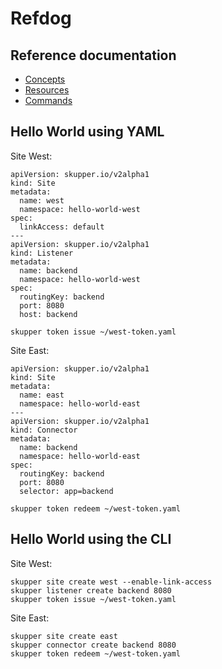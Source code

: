 # Refdog

## Reference documentation

- [Concepts](concepts/index.html)
- [Resources](resources/index.html)
- [Commands](commands/index.html)

## Hello World using YAML

Site West:

~~~
apiVersion: skupper.io/v2alpha1
kind: Site
metadata:
  name: west
  namespace: hello-world-west
spec:
  linkAccess: default
---
apiVersion: skupper.io/v2alpha1
kind: Listener
metadata:
  name: backend
  namespace: hello-world-west
spec:
  routingKey: backend
  port: 8080
  host: backend
~~~

~~~
skupper token issue ~/west-token.yaml
~~~

Site East:

~~~
apiVersion: skupper.io/v2alpha1
kind: Site
metadata:
  name: east
  namespace: hello-world-east
---
apiVersion: skupper.io/v2alpha1
kind: Connector
metadata:
  name: backend
  namespace: hello-world-east
spec:
  routingKey: backend
  port: 8080
  selector: app=backend
~~~

~~~
skupper token redeem ~/west-token.yaml
~~~

## Hello World using the CLI

Site West:

~~~
skupper site create west --enable-link-access
skupper listener create backend 8080
skupper token issue ~/west-token.yaml
~~~

Site East:

~~~
skupper site create east
skupper connector create backend 8080
skupper token redeem ~/west-token.yaml
~~~
